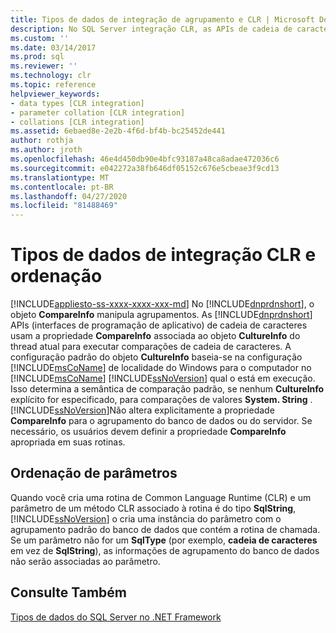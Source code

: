 ```yaml
---
title: Tipos de dados de integração de agrupamento e CLR | Microsoft Docs
description: No SQL Server integração CLR, as APIs de cadeia de caracteres de .NET Framework usam a propriedade CompareInfo de CultureInfo do thread atual para executar comparações de cadeia de caracteres.
ms.custom: ''
ms.date: 03/14/2017
ms.prod: sql
ms.reviewer: ''
ms.technology: clr
ms.topic: reference
helpviewer_keywords:
- data types [CLR integration]
- parameter collation [CLR integration]
- collations [CLR integration]
ms.assetid: 6ebaed8e-2e2b-4f6d-bf4b-bc25452de441
author: rothja
ms.author: jroth
ms.openlocfilehash: 46e4d450db90e4bfc93187a48ca8adae472036c6
ms.sourcegitcommit: e042272a38fb646df05152c676e5cbeae3f9cd13
ms.translationtype: MT
ms.contentlocale: pt-BR
ms.lasthandoff: 04/27/2020
ms.locfileid: "81488469"
---
```

# <a name="collation-and-clr-integration-data-types"></a>Tipos de dados de integração CLR e ordenação
[!INCLUDE[appliesto-ss-xxxx-xxxx-xxx-md](../../includes/appliesto-ss-xxxx-xxxx-xxx-md.md)]
  No [!INCLUDE[dnprdnshort](../../includes/dnprdnshort-md.md)], o objeto **CompareInfo** manipula agrupamentos. As [!INCLUDE[dnprdnshort](../../includes/dnprdnshort-md.md)] APIs (interfaces de programação de aplicativo) de cadeia de caracteres usam a propriedade **CompareInfo** associada ao objeto **CultureInfo** do thread atual para executar comparações de cadeia de caracteres. A configuração padrão do objeto **CultureInfo** baseia-se na configuração [!INCLUDE[msCoName](../../includes/msconame-md.md)] de localidade do Windows para o computador no [!INCLUDE[msCoName](../../includes/msconame-md.md)] [!INCLUDE[ssNoVersion](../../includes/ssnoversion-md.md)] qual o está em execução. Isso determina a semântica de comparação padrão, se nenhum **CultureInfo** explícito for especificado, para comparações de valores **System. String** . [!INCLUDE[ssNoVersion](../../includes/ssnoversion-md.md)]Não altera explicitamente a propriedade **CompareInfo** para o agrupamento do banco de dados ou do servidor. Se necessário, os usuários devem definir a propriedade **CompareInfo** apropriada em suas rotinas.  
  
## <a name="parameter-collation"></a>Ordenação de parâmetros  
 Quando você cria uma rotina de Common Language Runtime (CLR) e um parâmetro de um método CLR associado à rotina é do tipo **SqlString**, [!INCLUDE[ssNoVersion](../../includes/ssnoversion-md.md)] o cria uma instância do parâmetro com o agrupamento padrão do banco de dados que contém a rotina de chamada. Se um parâmetro não for um **SqlType** (por exemplo, **cadeia de caracteres** em vez de **SqlString**), as informações de agrupamento do banco de dados não serão associadas ao parâmetro.  
  
## <a name="see-also"></a>Consulte Também  
 [Tipos de dados do SQL Server no .NET Framework](../../relational-databases/clr-integration-database-objects-types-net-framework/sql-server-data-types-in-the-net-framework.md)  
  
  
